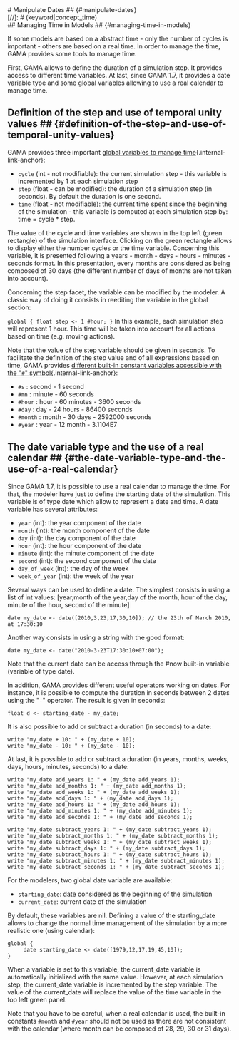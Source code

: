[//]: # (keyword|concept_date)
<div class='gama-keyword-style' id ='52_0_29_concept-date'></div>
# Manipulate Dates ## {#manipulate-dates}

[//]: # (keyword|type_date) 
<div class='gama-keyword-style' id ='52_1_1546_type-date'></div>
[//]: # (keyword|concept_time)
<div class='gama-keyword-style' id ='52_2_119_concept-time'></div>
## Managing Time in Models ## {#managing-time-in-models}

If some models are based on a abstract time - only the number of cycles is important - others are based on a real time. In order to manage the time, GAMA provides some tools to manage time.

First, GAMA allows to define the duration of a simulation step. It provides access to different time variables. At last, since GAMA 1.7, it provides a date variable type and some global variables allowing to use a real calendar to manage time.

## Definition of the step and use of temporal unity values ## {#definition-of-the-step-and-use-of-temporal-unity-values}
GAMA provides three important [global variables to manage time](tutorials#GlobalSpecies#cycle){.internal-link-anchor}:
* `cycle` (int - not modifiable): the current simulation step - this variable is incremented by 1 at each simulation step
* `step` (float - can be modified): the duration of a simulation step (in seconds). By default the duration is one second.
* `time` (float - not modifiable): the current time spent since the beginning of the simulation - this variable is computed at each simulation step by: time = cycle * step. 

The value of the cycle and time variables are shown in the top left (green rectangle) of the simulation interface. Clicking on the green rectangle allows to display either the number cycles or the time variable. Concerning this variable, it is presented following a years - month - days - hours - minutes - seconds format. In this presentation, every months are considered as being composed of 30 days (the different number of days of months are not taken into account).

Concerning the step facet, the variable can be modified by the modeler. A classic way of doing it consists in reediting the variable in the global section:

`
global {
       float step <- 1 #hour;
}
`
In this example, each simulation step will represent 1 hour. This time will be taken into account for all actions based on time (e.g. moving actions).

Note that the value of the step variable should be given in seconds. To facilitate the definition of the step value and of all expressions based on time, GAMA provides [different built-in constant variables accessible with the "`#`" symbol](references#UnitsAndConstants#time-units){.internal-link-anchor}: 
 * `#s` : second - 1 second
 * `#mn` : minute - 60 seconds
 * `#hour` : hour - 60 minutes - 3600 seconds
 * `#day` : day - 24 hours - 86400 seconds
 * `#month` : month - 30 days - 2592000 seconds
 * `#year` : year - 12 month - 3.1104E7
	

## The date variable type and the use of a real calendar ## {#the-date-variable-type-and-the-use-of-a-real-calendar}
Since GAMA 1.7, it is possible to use a real calendar to manage the time. For that, the modeler have just to define the starting date of the simulation. This variable is of type date which allow to represent a date and time. 
A date variable has several attributes:
* `year` (int): the year component of the date
* `month` (int): the month component of the date
* `day` (int): the day component of the date
* `hour` (int): the hour component of the date
* `minute` (int): the minute component of the date
* `second` (int): the second component of the date
* `day_of_week` (int): the day of the week
* `week_of_year` (int): the week of the year

Several ways can be used to define a date. The simplest consists in using a list of int values: [year,month of the year,day of the month, hour of the day, minute of the hour, second of the minute]
```
date my_date <- date([2010,3,23,17,30,10]); // the 23th of March 2010, at 17:30:10
```
Another way consists in using a string with the good format:
```
date my_date <- date("2010-3-23T17:30:10+07:00"); 
```
		
Note that the current date can be access through the #now built-in variable (variable of type date).

In addition, GAMA provides different useful operators working on dates. For instance, it is possible to compute the duration in seconds between 2 dates using the "`-`" operator. The result is given in seconds:
```
float d <- starting_date - my_date;
```

It is also possible to add or subtract a duration (in seconds) to a date:
```
write "my_date + 10: " + (my_date + 10);
write "my_date - 10: " + (my_date - 10);
```
		 
At last, it is possible to add or subtract a duration (in years, months, weeks, days, hours, minutes,  seconds) to a date:
```
write "my_date add_years 1: " + (my_date add_years 1);
write "my_date add_months 1: " + (my_date add_months 1);
write "my_date add_weeks 1: " + (my_date add_weeks 1);
write "my_date add_days 1: " + (my_date add_days 1);
write "my_date add_hours 1: " + (my_date add_hours 1);
write "my_date add_minutes 1: " + (my_date add_minutes 1);
write "my_date add_seconds 1: " + (my_date add_seconds 1);
		  
write "my_date subtract_years 1: " + (my_date subtract_years 1);
write "my_date subtract_months 1: " + (my_date subtract_months 1);
write "my_date subtract_weeks 1: " + (my_date subtract_weeks 1);
write "my_date subtract_days 1: " + (my_date subtract_days 1);
write "my_date subtract_hours 1: " + (my_date subtract_hours 1);
write "my_date subtract_minutes 1: " + (my_date subtract_minutes 1);
write "my_date subtract_seconds 1: " + (my_date subtract_seconds 1);
```
For the modelers, two global date variable are available:
* `starting_date`: date considered as the beginning of the simulation
* `current_date`: current date of the simulation

By default, these variables are nil. Defining a value of the starting_date allows to change the normal time management of the simulation by a more realistic one (using calendar): 
```
global {
     date starting_date <- date([1979,12,17,19,45,10]);
}
```

When a variable is set to this variable, the current_date variable is automatically initialized with the same value. However, at each simulation step, the current_date variable is incremented by the step variable. The value of the current_date will replace the value of the time variable in the top left green panel.

Note that you have to be careful, when a real calendar is used, the built-in constants `#month` and `#year` should not be used as there are not consistent with the calendar (where month can be composed of 28, 29, 30 or 31 days).